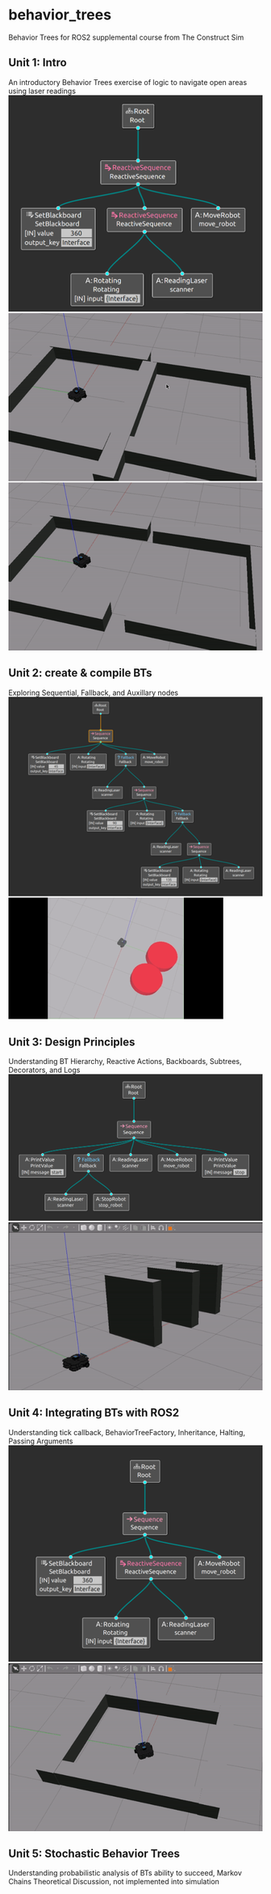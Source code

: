 # behavior_trees
Behavior Trees for ROS2 supplemental course from The Construct Sim

## Unit 1: Intro
An introductory Behavior Trees exercise of logic to navigate open areas using laser readings
![Alt text](readme/bt-demo1.png "Behavior tree of simulation gifs")
![Alt text](readme/bt-demo2.gif "Gif of removing wall in simulation")
![Alt text](readme/bt-demo3.gif "Gif of robot navigating simulation")

## Unit 2: create & compile BTs
Exploring Sequential, Fallback, and Auxillary nodes
![Alt text](readme/u2-bt.png "Behavior tree of logic implemented in demo")
![Alt text](readme/u2-demo.gif "Behavior tree above running in simulation")


## Unit 3: Design Principles
Understanding BT Hierarchy, Reactive Actions, Backboards, Subtrees, Decorators, and Logs
![Alt text](readme/u3-bt.png "Behavior tree of logic implemented in demo")
![Alt text](readme/u3-demo.gif "Behavior tree above running in simulation")

## Unit 4: Integrating BTs with ROS2
Understanding tick callback, BehaviorTreeFactory, Inheritance, Halting, Passing Arguments
![Alt text](readme/u4-bt.png "Behavior tree of logic implemented in demo")
![Alt text](readme/u4-demo.gif "Behavior tree above running in simulation")

## Unit 5: Stochastic Behavior Trees
Understanding probabilistic analysis of BTs ability to succeed, Markov Chains
Theoretical Discussion, not implemented into simulation